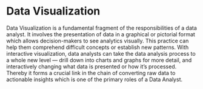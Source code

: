 # Data Visualization

Data Visualization is a fundamental fragment of the responsibilities of a data analyst. It involves the presentation of data in a graphical or pictorial format which allows decision-makers to see analytics visually. This practice can help them comprehend difficult concepts or establish new patterns. With interactive visualization, data analysts can take the data analysis process to a whole new level — drill down into charts and graphs for more detail, and interactively changing what data is presented or how it’s processed. Thereby it forms a crucial link in the chain of converting raw data to actionable insights which is one of the primary roles of a Data Analyst.